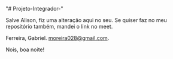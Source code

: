 "# Projeto-Integrador-" 

Salve Alison, fiz uma alteração aqui no seu. Se quiser faz no meu repositório também, mandei o link no meet.

Ferreira, Gabriel. moreira028@gmail.com.

Nois, boa noite!
